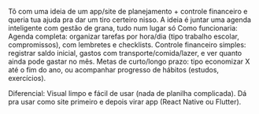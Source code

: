 Tô com uma ideia de um app/site de planejamento + controle financeiro e queria tua ajuda pra dar um tiro certeiro nisso. A ideia é juntar uma agenda inteligente com gestão de grana, tudo num lugar só
Como funcionaria:
Agenda completa: organizar tarefas por hora/dia (tipo trabalho escolar, compromissos), com lembretes e checklists.
Controle financeiro simples: registrar saldo inicial, gastos com transporte/comida/lazer, e ver quanto ainda pode gastar no mês.
Metas de curto/longo prazo: tipo economizar X até o fim do ano, ou acompanhar progresso de hábitos (estudos, exercícios).

Diferencial:
Visual limpo e fácil de usar (nada de planilha complicada).
Dá pra usar como site primeiro e depois virar app (React Native ou Flutter).
